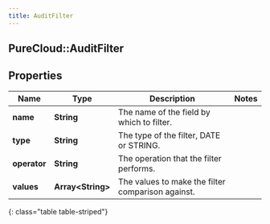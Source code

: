 ```yaml
---
title: AuditFilter
---
```

## PureCloud::AuditFilter

## Properties

|Name | Type | Description | Notes|
|------------ | ------------- | ------------- | -------------|
| **name** | **String** | The name of the field by which to filter. | |
| **type** | **String** | The type of the filter, DATE or STRING. | |
| **operator** | **String** | The operation that the filter performs. | |
| **values** | **Array&lt;String&gt;** | The values to make the filter comparison against. | |
{: class="table table-striped"}


